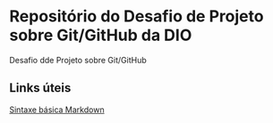 # Repositório do Desafio de Projeto sobre Git/GitHub da DIO
Desafio dde Projeto sobre Git/GitHub

## Links úteis
[Sintaxe básica Markdown](https://www.markdownguide.org/basic-syntax/)
